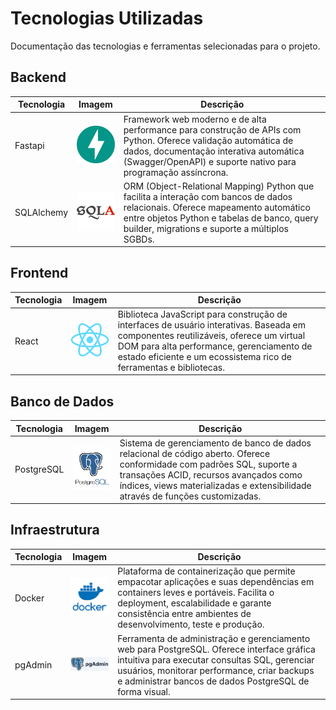 # Tecnologias Utilizadas

Documentação das tecnologias e ferramentas selecionadas para o projeto.

## Backend

<center>

<table>
    <thread>
        <tr>
            <th>Tecnologia</th>
            <th>Imagem</th>
            <th>Descrição</th>
        </tr>
    </thread>
    <tbody>
        <tr>
            <td>Fastapi</td>
            <td>
                <img src="../../assets/tecnologias/fastapi.png" width="100">
            </td>
            <td>Framework web moderno e de alta performance para construção de APIs com Python. Oferece validação automática de dados, documentação interativa automática (Swagger/OpenAPI) e suporte nativo para programação assíncrona.</td>
        </tr>
        <tr>
            <td>SQLAlchemy</td>
            <td>
                <img src="../../assets/tecnologias/sqlalchemy.png" width="100">
            </td>
            <td>ORM (Object-Relational Mapping) Python que facilita a interação com bancos de dados relacionais. Oferece mapeamento automático entre objetos Python e tabelas de banco, query builder, migrations e suporte a múltiplos SGBDs.</td>
        </tr>
        <tr>
        </tr>
    </tbody>
</table>

</center>

## Frontend

<center>

<table>
    <thread>
        <tr>
            <th>Tecnologia</th>
            <th>Imagem</th>
            <th>Descrição</th>
        </tr>
    </thread>
    <tbody>
        <tr>
            <td>React</td>
            <td>
                <img src="../../assets/tecnologias/react.png" width="100">
            </td>
            <td>Biblioteca JavaScript para construção de interfaces de usuário interativas. Baseada em componentes reutilizáveis, oferece um virtual DOM para alta performance, gerenciamento de estado eficiente e um ecossistema rico de ferramentas e bibliotecas.</td>
        </tr>
        <tr>
        </tr>
    </tbody>
</table>

</center>

## Banco de Dados

<center>

<table>
    <thread>
        <tr>
            <th>Tecnologia</th>
            <th>Imagem</th>
            <th>Descrição</th>
        </tr>
    </thread>
    <tbody>
        <tr>
            <td>PostgreSQL</td>
            <td>
                <img src="../../assets/tecnologias/postgres.png" width="100">
            </td>
            <td>Sistema de gerenciamento de banco de dados relacional de código aberto. Oferece conformidade com padrões SQL, suporte a transações ACID, recursos avançados como índices, views materializadas e extensibilidade através de funções customizadas.</td>
        </tr>
        <tr>
        </tr>
    </tbody>
</table>

</center>

## Infraestrutura
<center>

<table>
    <thread>
        <tr>
            <th>Tecnologia</th>
            <th>Imagem</th>
            <th>Descrição</th>
        </tr>
    </thread>
    <tbody>
        <tr>
            <td>Docker</td>
            <td>
                <img src="../../assets/tecnologias/docker.png" width="100">
            </td>
            <td>Plataforma de containerização que permite empacotar aplicações e suas dependências em containers leves e portáveis. Facilita o deployment, escalabilidade e garante consistência entre ambientes de desenvolvimento, teste e produção.</td>
        </tr>
        <tr>
            <td>pgAdmin</td>
            <td>
                <img src="../../assets/tecnologias/pgadmin.png" width="100">
            </td>
            <td>Ferramenta de administração e gerenciamento web para PostgreSQL. Oferece interface gráfica intuitiva para executar consultas SQL, gerenciar usuários, monitorar performance, criar backups e administrar bancos de dados PostgreSQL de forma visual.</td>
        </tr>
    </tbody>
</table>

</center>
